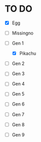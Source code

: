 # TO DO

- [X] Egg
- [ ] Missingno

- [ ] Gen 1
	- [X] Pikachu
- [ ] Gen 2
- [ ] Gen 3
- [ ] Gen 4
- [ ] Gen 5
- [ ] Gen 6
- [ ] Gen 7
- [ ] Gen 8
- [ ] Gen 9

